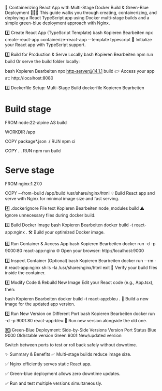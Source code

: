 🚀 Containerizing React App with Multi-Stage Docker Build & Green-Blue Deployment 🌿🔵🔴
This guide walks you through creating, containerizing, and deploying a React TypeScript app using Docker multi-stage builds and a simple green-blue deployment approach with Nginx.

1️⃣ Create React App (TypeScript Template)
bash
Kopieren
Bearbeiten
npx create-react-app containerize-react-app --template typescript
🎯 Initialize your React app with TypeScript support.

2️⃣ Build for Production & Serve Locally
bash
Kopieren
Bearbeiten
npm run build
Or serve the build folder locally:

bash
Kopieren
Bearbeiten
npx http-server@14.1.1 build
👉 Access your app at: http://localhost:8080

3️⃣ Dockerfile Setup: Multi-Stage Build
dockerfile
Kopieren
Bearbeiten
# Build stage
FROM node:22-alpine AS build

WORKDIR /app

COPY package*.json ./
RUN npm ci

COPY . .
RUN npm run build

# Serve stage
FROM nginx:1.27.0

COPY --from=build /app/build /usr/share/nginx/html
💡 Build React app and serve with Nginx for minimal image size and fast serving.

4️⃣ .dockerignore File
text
Kopieren
Bearbeiten
node_modules
build
⚠️ Ignore unnecessary files during docker build.

5️⃣ Build Docker Image
bash
Kopieren
Bearbeiten
docker build -t react-app:nginx .
🛠️ Build your optimized Docker image.

6️⃣ Run Container & Access App
bash
Kopieren
Bearbeiten
docker run -d -p 9000:80 react-app:nginx
🌐 Open your browser: http://localhost:9000

7️⃣ Inspect Container (Optional)
bash
Kopieren
Bearbeiten
docker run --rm -it react-app:nginx sh
ls -la /usr/share/nginx/html
exit
📁 Verify your build files inside the container.

8️⃣ Modify Code & Rebuild New Image
Edit your React code (e.g., App.tsx), then:

bash
Kopieren
Bearbeiten
docker build -t react-app:bleu .
🔄 Build a new image for the updated app version.

9️⃣ Run New Version on Different Port
bash
Kopieren
Bearbeiten
docker run -d -p 9001:80 react-app:bleu
🎉 Run new version alongside the old one.

🔟 Green-Blue Deployment: Side-by-Side Versions
Version	Port	Status
Blue	9000	Old/stable version
Green	9001	New/updated version

Switch between ports to test or roll back safely without downtime.

✨ Summary & Benefits
✅ Multi-stage builds reduce image size.

✅ Nginx efficiently serves static React app.

✅ Green-blue deployment allows zero downtime updates.

✅ Run and test multiple versions simultaneously.

